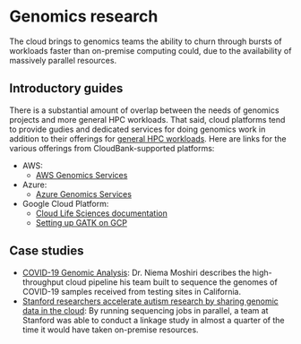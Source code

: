 # Genomics research

The cloud brings to genomics teams the ability to churn through bursts of workloads faster than on-premise computing could, due to the availability of massively parallel resources.


## Introductory guides

There is a substantial amount of overlap between the needs of genomics projects and more general HPC workloads. That said, cloud platforms tend to provide gudies and dedicated services for doing genomics work in addition to their offerings for [general HPC workloads](./hpc.md). Here are links for the various offerings from CloudBank-supported platforms:

- AWS:
    - [AWS Genomics Services](https://aws.amazon.com/health/genomics/)
- Azure:
    - [Azure Genomics Services](https://azure.microsoft.com/en-us/services/genomics/)
- Google Cloud Platform:
    - [Cloud Life Sciences documentation](https://cloud.google.com/life-sciences/docs)
    - [Setting up GATK on GCP](https://cloud.google.com/life-sciences/docs/tutorials/gatk)


## Case studies

- [COVID-19 Genomic Analysis](https://www.cloudbank.org/training/rroccet21-covid-19-genomic-analysis): Dr. Niema Moshiri describes the high-throughput cloud pipeline his team built to sequence the genomes of COVID-19 samples received from testing sites in California.
- [Stanford researchers accelerate autism research by sharing genomic data in the cloud](https://www.cloudbank.org/training/use-case/aws-open-data-stanford-researchers-accelerate-autism-research-sharing-genomic-data-cloud): By running sequencing jobs in parallel, a team at Stanford was able to conduct a linkage study in almost a quarter of the time it would have taken on-premise resources.
